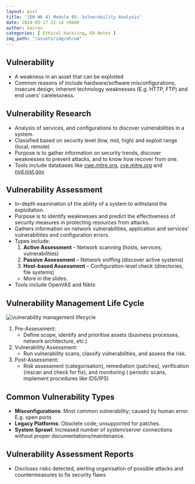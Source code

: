```yaml
---
layout: post
title: '[EH Wk 4] Module 05: Vulnerability Analysis'
date: 2024-05-17 22:14 +0800
author: kairos
categories: [ Ethical Hackiing, EH Notes ]
img_path: "/assets/img/eh/w4"
---
```


## Vulnerability

- A weakness in an asset that can be exploited
- Common reasons of include hardware/software misconfigurations, insecure design, inherent technology weaknesses (E.g.
  HTTP, FTP) and end users’ carelessness.

## Vulnerability Research

- Analysis of services, and configurations to discover vulnerabilities in a system.
- Classified based on security level (low, mid, high) and exploit range (local, remote)
- Purpose is to gather information on security trends, discover weaknesses to prevent attacks, and to know how recover
  from one.
- Tools include databases like [cwe.mitre.org](https://cwe.mitre.org), [cve.mitre.org](https://cve.mitre.org)
  and [nvd.nist.gov](https://nvd.nist.gov/)

## Vulnerability Assessment

- In-depth examination of the ability of a system to withstand the exploitation.
- Purpose is to identify weaknesses and predict the effectiveness of security measures in protecting resources from
  attacks.
- Gathers information on network vulnerabilities, application and services’ vulnerabilities and configuration errors.
- Types include:
  1. **Active Assessment** – Network scanning (hosts, services, vulnerabilities)
  2. **Passive Assessment** – Network sniffing (discover active systems)
  3. **Host-based Assessment** – Configuration-level check (directories, file systems)
  - More in the slides.
- Tools include OpenVAS and Nikto

## Vulnerability Management Life Cycle

![vulnerability management lifecycle](lifecycle.png)

1. Pre-Assessment:
   - Define scope, identify and prioritise assets (business processes, network architecture, etc.)
2. Vulnerability Assessment:
   - Run vulnerability scans, classify vulnerabilities, and assess the risk.
3. Post-Assessment:
   - Risk assessment (categorisation), remediation (patches), verification (rescan and check for fix), and monitoring (
    periodic scans, implement procedures like IDS/IPS)

## Common Vulnerability Types
- **Misconfigurations**: Most common vulnerability; caused by human error. E.g. open ports
- **Legacy Platforms**: Obsolete code; unsupported for patches.
- **System Sprawl**: Increased number of system/server connections without proper documentations/maintenance. 

## Vulnerability Assessment Reports
- Discloses risks detected, alerting organisation of possible attacks and countermeasures to fix security flaws 
